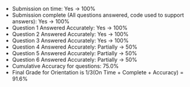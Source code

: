 - Submission on time: Yes -> 100%
- Submission complete (All questions answered, code used to support answers): Yes -> 100%
- Question 1 Answered Accurately: Yes -> 100%
- Question 2 Answered Accurately: Yes -> 100%
- Question 3 Answered Accurately: Yes -> 100%
- Question 4 Answered Accurately: Partially -> 50%
- Question 5 Answered Accurately: Partially -> 50%
- Question 6 Answered Accurately: Partially -> 50%
- Cumulative Accuracy for questions: 75.0%
- Final Grade for Orientation is 1/3(On Time + Complete + Accuracy) = 91.6%
